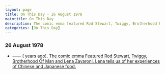 ```yaml
---
layout: page
title: On This Day - 26 August 1978
maintitle: On This Day
description: The comic emma featured Rod Stewart, Twiggy, Brotherhood Of Man and Lena Zavaroni.
categories: [On This Day]
---
```


### 26 August 1978
* —— (<span id="age1"></span> years ago). [The comic emma Featured Rod Stewart, Twiggy, Brotherhood Of Man and Lena Zavaroni. Lena tells us of her experiences of Chinese and Japanese food.](/comics/emma/1978/08/26/emma.html)

<!-- Script for calculating number of years ago -->
<script>
var dob = '19750824';
var year = Number(dob.substr(0, 4));
var month = Number(dob.substr(4, 2)) - 1;
var day = Number(dob.substr(6, 2));
var today = new Date();
var age1 = today.getFullYear() - year;
if (today.getMonth() < month || (today.getMonth() == month && today.getDate() < day)) {
age1--;
}
document.getElementById("age1").innerHTML=age1;
</script>

